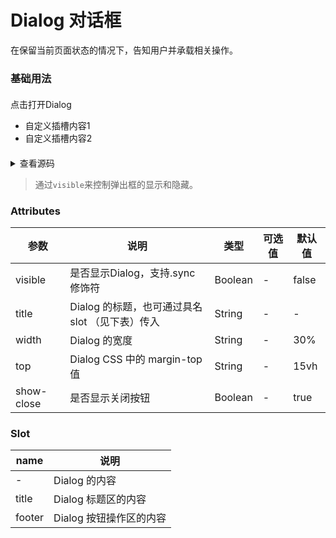 # Dialog 对话框
在保留当前页面状态的情况下，告知用户并承载相关操作。

### 基础用法
<div class="box">
  <s-button type="text"
      @click="visible = true">点击打开Dialog</s-button>
  <s-dialog top="200px"
        :visible.sync="visible"
        :show-close=true>
        <ul>
          <li>自定义插槽内容1</li>
          <li>自定义插槽内容2</li>
        </ul>
        <template v-slot:footer>
          <s-button size="small"
            @click="visible = false">取消</s-button>
          <s-button size="small"
            type="primary"
            @click="visible = false">确定</s-button>
        </template>
  </s-dialog>

</div>

<details>
<summary>查看源码</summary>

```vue
<s-button type="text" @click="visible = true">点击打开Dialog</s-button>
<s-dialog top="200px"
      :visible.sync="visible"
      :show-close=true>
      <ul>
        <li>自定义插槽内容1</li>
        <li>自定义插槽内容2</li>
      </ul>
      <template v-slot:footer>
        <s-button size="small"
          @click="visible = false">取消</s-button>
        <s-button size="small"
          type="primary"
          @click="visible = false">确定</s-button>
      </template>
</s-dialog>

<script>
export default {
  data() {
    return {
      visible: false,
    }
  }
}
</script>
```
</details>

> 通过`visible`来控制弹出框的显示和隐藏。

<script>
export default {
  data() {
    return {
      visible: false,
    }
  }
}
</script>

<style>
  .box{
    margin: 20px 0;
  }
</style>

### Attributes
 参数 | 说明 |类型|可选值|默认值|
---|---|---|---|---|
visible | 是否显示Dialog，支持.sync修饰符 | Boolean | - | false
title | Dialog 的标题，也可通过具名 slot （见下表）传入 | String | - | -
width | Dialog 的宽度 | String | - | 30%
top | Dialog CSS 中的 margin-top 值 | String | - | 15vh
show-close | 是否显示关闭按钮 | Boolean | - | true

### Slot
 name | 说明 
---|---|
 - |  Dialog 的内容
 title |  Dialog 标题区的内容
 footer |  Dialog 按钮操作区的内容
